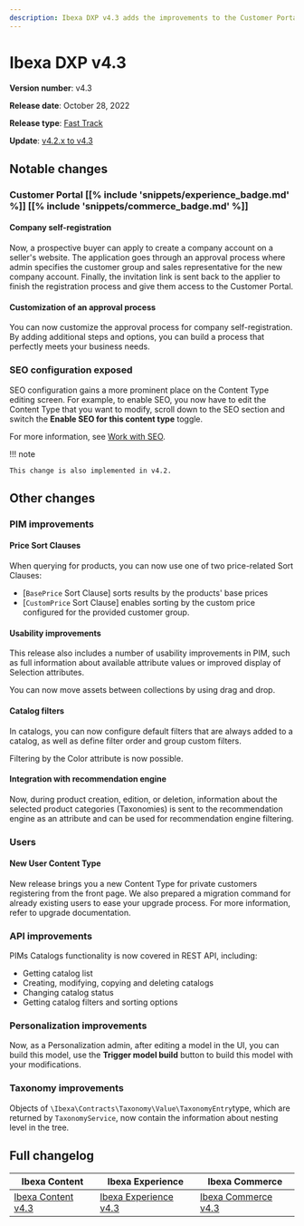 ```yaml
---
description: Ibexa DXP v4.3 adds the improvements to the Customer Portal, PIM and SEO.
---
```


# Ibexa DXP v4.3

**Version number**: v4.3

**Release date**: October 28, 2022

**Release type**: [Fast Track](https://support.ibexa.co/Public/service-life)

**Update**: [v4.2.x to v4.3]()

## Notable changes

### Customer Portal [[% include 'snippets/experience_badge.md' %]] [[% include 'snippets/commerce_badge.md' %]]

#### Company self-registration

Now, a prospective buyer can apply to create a company account on a seller's website.
The application goes through an approval process
where admin specifies the customer group and sales representative for the new company account.
Finally, the invitation link is sent back to the applier to finish the registration process
and give them access to the Customer Portal.

#### Customization of an approval process

You can now customize the approval process for company self-registration.
By adding additional steps and options, you can build a process that perfectly meets your business needs.

### SEO configuration exposed

SEO configuration gains a more prominent place on the Content Type editing screen.
For example, to enable SEO, you now have to edit the Content Type that you want to modify, 
scroll down to the SEO section and switch the **Enable SEO for this content type** toggle.

For more information, see [Work with SEO](https://doc.ibexa.co/projects/userguide/en/latest/search_engine_optimization/work_with_seo/).

!!! note

    This change is also implemented in v4.2.

## Other changes

### PIM improvements

#### Price Sort Clauses

When querying for products, you can now use one of two price-related Sort Clauses:

- [`BasePrice` Sort Clause] sorts results by the products' base prices
- [`CustomPrice` Sort Clause] enables sorting by the custom price configured for the provided customer group.

#### Usability improvements

This release also includes a number of usability improvements in PIM,
such as full information about available attribute values or improved display of Selection attributes.

You can now move assets between collections by using drag and drop.

#### Catalog filters

In catalogs, you can now configure default filters that are always added to a catalog,
as well as define filter order and group custom filters.

Filtering by the Color attribute is now possible.

#### Integration with recommendation engine

Now, during product creation, edition, or deletion, information about the selected product categories (Taxonomies) is sent to the recommendation engine as an attribute and can
be used for recommendation engine filtering.

### Users

#### New User Content Type

New release brings you a new Content Type for private customers registering from the front page.
We also prepared a migration command for already existing users to ease your upgrade process.
For more information, refer to upgrade documentation.

### API improvements

PIMs Catalogs functionality is now covered in REST API, including:

- Getting catalog list
- Creating, modifying, copying and deleting catalogs
- Changing catalog status
- Getting catalog filters and sorting options

### Personalization improvements

Now, as a Personalization admin, after editing a model in the UI, you can build this model, use the **Trigger model build** button to build this model 
with your modifications.

### Taxonomy improvements

Objects of `\Ibexa\Contracts\Taxonomy\Value\TaxonomyEntry`type,
which are returned by `TaxonomyService`, now contain the information about nesting level in the tree.

## Full changelog

| Ibexa Content  | Ibexa Experience  | Ibexa Commerce |
|--------------|------------|------------|
| [Ibexa Content v4.3](https://github.com/ibexa/content/releases/tag/v4.3.0) | [Ibexa Experience v4.3](https://github.com/ibexa/experience/releases/tag/v4.3.0) | [Ibexa Commerce v4.3](https://github.com/ibexa/commerce/releases/tag/v4.3.0)|
